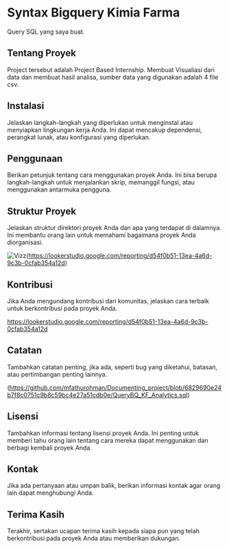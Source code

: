 # Syntax Bigquery Kimia Farma 

Query SQL yang saya buat.

## Tentang Proyek

Project tersebut adalah Project Based Internship. Membuat Visualiasi dari data dan membuat hasil analisa, sumber data yang digunakan adalah 4 file csv.


## Instalasi

Jelaskan langkah-langkah yang diperlukan untuk menginstal atau menyiapkan lingkungan kerja Anda. Ini dapat mencakup dependensi, perangkat lunak, atau konfigurasi yang diperlukan.

## Penggunaan

Berikan petunjuk tentang cara menggunakan proyek Anda. Ini bisa berupa langkah-langkah untuk menjalankan skrip, memanggil fungsi, atau menggunakan antarmuka pengguna.

## Struktur Proyek

Jelaskan struktur direktori proyek Anda dan apa yang terdapat di dalamnya. Ini membantu orang lain untuk memahami bagaimana proyek Anda diorganisasi.

![Vizz](https://github.com/mfathurohman/Documenting_project/assets/134922083/75b66928-4e08-4e49-8544-015a38effb25)(https://lookerstudio.google.com/reporting/d54f0b51-13ea-4a6d-9c3b-0cfab354a12d)



## Kontribusi

Jika Anda mengundang kontribusi dari komunitas, jelaskan cara terbaik untuk berkontribusi pada proyek Anda.


https://lookerstudio.google.com/reporting/d54f0b51-13ea-4a6d-9c3b-0cfab354a12d


## Catatan

Tambahkan catatan penting, jika ada, seperti bug yang diketahui, batasan, atau pertimbangan penting lainnya.

(https://github.com/mfathurohman/Documenting_project/blob/6829690e24b7f8c0751c9b8c59bc4e27a51cdb0e/QueryBQ_KF_Analytics.sql)


## Lisensi

Tambahkan informasi tentang lisensi proyek Anda. Ini penting untuk memberi tahu orang lain tentang cara mereka dapat menggunakan dan berbagi kembali proyek Anda.

## Kontak

Jika ada pertanyaan atau umpan balik, berikan informasi kontak agar orang lain dapat menghubungi Anda.

## Terima Kasih

Terakhir, sertakan ucapan terima kasih kepada siapa pun yang telah berkontribusi pada proyek Anda atau memberikan dukungan.


